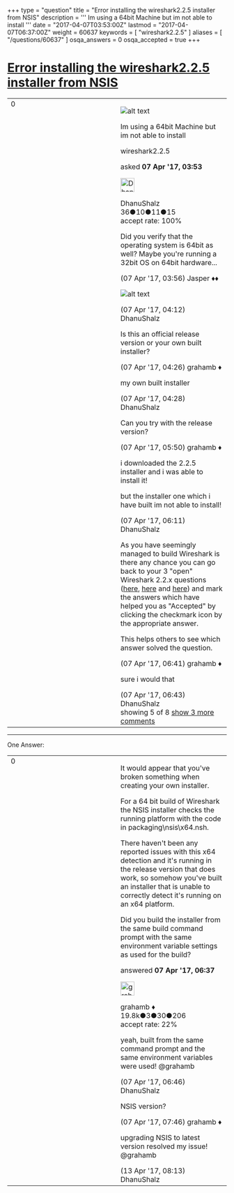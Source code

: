 +++
type = "question"
title = "Error installing the wireshark2.2.5 installer from NSIS"
description = ''' Im using a 64bit Machine but im not able to install '''
date = "2017-04-07T03:53:00Z"
lastmod = "2017-04-07T06:37:00Z"
weight = 60637
keywords = [ "wireshark2.2.5" ]
aliases = [ "/questions/60637" ]
osqa_answers = 0
osqa_accepted = true
+++

<div class="headNormal">

# [Error installing the wireshark2.2.5 installer from NSIS](/questions/60637/error-installing-the-wireshark225-installer-from-nsis)

</div>

<div id="main-body">

<div id="askform">

<table id="question-table" style="width:100%;"><colgroup><col style="width: 50%" /><col style="width: 50%" /></colgroup><tbody><tr class="odd"><td style="width: 30px; vertical-align: top"><div class="vote-buttons"><div id="post-60637-score" class="post-score" title="current number of votes">0</div><div id="favorite-count" class="favorite-count"></div></div></td><td><div id="item-right"><div class="question-body"><p><img src="https://osqa-ask.wireshark.org/upfiles/error.JPG" alt="alt text" /></p><p>Im using a 64bit Machine but im not able to install</p></div><div id="question-tags" class="tags-container tags">wireshark2.2.5</div><div id="question-controls" class="post-controls"></div><div class="post-update-info-container"><div class="post-update-info post-update-info-user"><p>asked <strong>07 Apr '17, 03:53</strong></p><img src="https://secure.gravatar.com/avatar/600778689935688cd4eaaa966e880cae?s=32&amp;d=identicon&amp;r=g" class="gravatar" width="32" height="32" alt="DhanuShalz&#39;s gravatar image" /><p>DhanuShalz<br />
<span class="score" title="36 reputation points">36</span><span title="10 badges"><span class="badge1">●</span><span class="badgecount">10</span></span><span title="11 badges"><span class="silver">●</span><span class="badgecount">11</span></span><span title="15 badges"><span class="bronze">●</span><span class="badgecount">15</span></span><br />
<span class="accept_rate" title="Rate of the user&#39;s accepted answers">accept rate:</span> <span title="DhanuShalz has one accepted answer">100%</span></p></img></div></div><div id="comments-container-60637" class="comments-container"><span id="60639"></span><div id="comment-60639" class="comment"><div id="post-60639-score" class="comment-score"></div><div class="comment-text"><p>Did you verify that the operating system is 64bit as well? Maybe you're running a 32bit OS on 64bit hardware...</p></div><div id="comment-60639-info" class="comment-info"><span class="comment-age">(07 Apr '17, 03:56)</span> Jasper ♦♦</div></div><span id="60641"></span><div id="comment-60641" class="comment"><div id="post-60641-score" class="comment-score"></div><div class="comment-text"><p><img src="https://osqa-ask.wireshark.org/upfiles/Captureqewfewf_k0onjy4.JPG" alt="alt text" /></p></div><div id="comment-60641-info" class="comment-info"><span class="comment-age">(07 Apr '17, 04:12)</span> DhanuShalz</div></div><span id="60642"></span><div id="comment-60642" class="comment"><div id="post-60642-score" class="comment-score"></div><div class="comment-text"><p>Is this an official release version or your own built installer?</p></div><div id="comment-60642-info" class="comment-info"><span class="comment-age">(07 Apr '17, 04:26)</span> grahamb ♦</div></div><span id="60643"></span><div id="comment-60643" class="comment"><div id="post-60643-score" class="comment-score"></div><div class="comment-text"><p>my own built installer</p></div><div id="comment-60643-info" class="comment-info"><span class="comment-age">(07 Apr '17, 04:28)</span> DhanuShalz</div></div><span id="60646"></span><div id="comment-60646" class="comment"><div id="post-60646-score" class="comment-score"></div><div class="comment-text"><p>Can you try with the release version?</p></div><div id="comment-60646-info" class="comment-info"><span class="comment-age">(07 Apr '17, 05:50)</span> grahamb ♦</div></div><span id="60647"></span><div id="comment-60647" class="comment not_top_scorer"><div id="post-60647-score" class="comment-score"></div><div class="comment-text"><p>i downloaded the 2.2.5 installer and i was able to install it!</p><p>but the installer one which i have built im not able to install!</p></div><div id="comment-60647-info" class="comment-info"><span class="comment-age">(07 Apr '17, 06:11)</span> DhanuShalz</div></div><span id="60649"></span><div id="comment-60649" class="comment not_top_scorer"><div id="post-60649-score" class="comment-score"></div><div class="comment-text"><p>As you have seemingly managed to build Wireshark is there any chance you can go back to your 3 "open" Wireshark 2.2.x questions (<a href="https://ask.wireshark.org/questions/60106/nmake-fatal-error-u1052-file-makefilenmake-not-found">here</a>, <a href="https://ask.wireshark.org/questions/60305/wireshark-225-build-errors">here</a> and <a href="https://ask.wireshark.org/questions/60469/error-msb3073-building-wireshark-225">here</a>) and mark the answers which have helped you as "Accepted" by clicking the checkmark icon by the appropriate answer.</p><p>This helps others to see which answer solved the question.</p></div><div id="comment-60649-info" class="comment-info"><span class="comment-age">(07 Apr '17, 06:41)</span> grahamb ♦</div></div><span id="60650"></span><div id="comment-60650" class="comment not_top_scorer"><div id="post-60650-score" class="comment-score"></div><div class="comment-text"><p>sure i would that</p></div><div id="comment-60650-info" class="comment-info"><span class="comment-age">(07 Apr '17, 06:43)</span> DhanuShalz</div></div></div><div id="comment-tools-60637" class="comment-tools"><span class="comments-showing"> showing 5 of 8 </span> <a href="#" class="show-all-comments-link">show 3 more comments</a></div><div class="clear"></div><div id="comment-60637-form-container" class="comment-form-container"></div><div class="clear"></div></div></td></tr></tbody></table>

------------------------------------------------------------------------

<div class="tabBar">

<span id="sort-top"></span>

<div class="headQuestions">

One Answer:

</div>

</div>

<span id="60648"></span>

<div id="answer-container-60648" class="answer accepted-answer">

<table style="width:100%;"><colgroup><col style="width: 50%" /><col style="width: 50%" /></colgroup><tbody><tr class="odd"><td style="width: 30px; vertical-align: top"><div class="vote-buttons"><div id="post-60648-score" class="post-score" title="current number of votes">0</div></div></td><td><div class="item-right"><div class="answer-body"><p>It would appear that you've broken something when creating your own installer.</p><p>For a 64 bit build of Wireshark the NSIS installer checks the running platform with the code in packaging\nsis\x64.nsh.</p><p>There haven't been any reported issues with this x64 detection and it's running in the release version that does work, so somehow you've built an installer that is unable to correctly detect it's running on an x64 platform.</p><p>Did you build the installer from the same build command prompt with the same environment variable settings as used for the build?</p></div><div class="answer-controls post-controls"></div><div class="post-update-info-container"><div class="post-update-info post-update-info-user"><p>answered <strong>07 Apr '17, 06:37</strong></p><img src="https://secure.gravatar.com/avatar/d2a7e24ca66604c749c7c88c1da8ff78?s=32&amp;d=identicon&amp;r=g" class="gravatar" width="32" height="32" alt="grahamb&#39;s gravatar image" /><p>grahamb ♦<br />
<span class="score" title="19834 reputation points"><span>19.8k</span></span><span title="3 badges"><span class="badge1">●</span><span class="badgecount">3</span></span><span title="30 badges"><span class="silver">●</span><span class="badgecount">30</span></span><span title="206 badges"><span class="bronze">●</span><span class="badgecount">206</span></span><br />
<span class="accept_rate" title="Rate of the user&#39;s accepted answers">accept rate:</span> <span title="grahamb has 274 accepted answers">22%</span></p></img></div></div><div id="comments-container-60648" class="comments-container"><span id="60652"></span><div id="comment-60652" class="comment"><div id="post-60652-score" class="comment-score"></div><div class="comment-text"><p>yeah, built from the same command prompt and the same environment variables were used! @grahamb</p></div><div id="comment-60652-info" class="comment-info"><span class="comment-age">(07 Apr '17, 06:46)</span> DhanuShalz</div></div><span id="60654"></span><div id="comment-60654" class="comment"><div id="post-60654-score" class="comment-score"></div><div class="comment-text"><p>NSIS version?</p></div><div id="comment-60654-info" class="comment-info"><span class="comment-age">(07 Apr '17, 07:46)</span> grahamb ♦</div></div><span id="60805"></span><div id="comment-60805" class="comment"><div id="post-60805-score" class="comment-score"></div><div class="comment-text"><p>upgrading NSIS to latest version resolved my issue! @grahamb</p></div><div id="comment-60805-info" class="comment-info"><span class="comment-age">(13 Apr '17, 08:13)</span> DhanuShalz</div></div></div><div id="comment-tools-60648" class="comment-tools"></div><div class="clear"></div><div id="comment-60648-form-container" class="comment-form-container"></div><div class="clear"></div></div></td></tr></tbody></table>

</div>

<div class="paginator-container-left">

</div>

</div>

</div>

